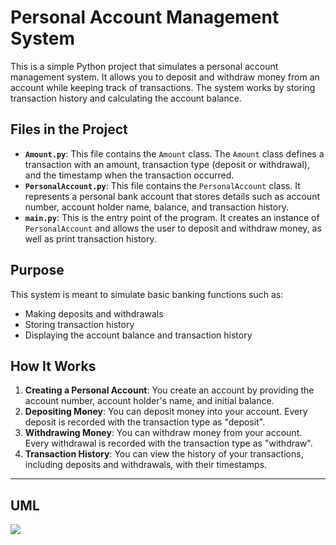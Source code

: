 # Personal Account Management System

This is a simple Python project that simulates a personal account management system. It allows you to deposit and withdraw money from an account while keeping track of transactions. The system works by storing transaction history and calculating the account balance.

## Files in the Project

- **`Amount.py`**: This file contains the `Amount` class. The `Amount` class defines a transaction with an amount, transaction type (deposit or withdrawal), and the timestamp when the transaction occurred.
- **`PersonalAccount.py`**: This file contains the `PersonalAccount` class. It represents a personal bank account that stores details such as account number, account holder name, balance, and transaction history.
- **`main.py`**: This is the entry point of the program. It creates an instance of `PersonalAccount` and allows the user to deposit and withdraw money, as well as print transaction history.

## Purpose

This system is meant to simulate basic banking functions such as:
- Making deposits and withdrawals
- Storing transaction history
- Displaying the account balance and transaction history

## How It Works

1. **Creating a Personal Account**: You create an account by providing the account number, account holder's name, and initial balance.
2. **Depositing Money**: You can deposit money into your account. Every deposit is recorded with the transaction type as "deposit".
3. **Withdrawing Money**: You can withdraw money from your account. Every withdrawal is recorded with the transaction type as "withdraw".
4. **Transaction History**: You can view the history of your transactions, including deposits and withdrawals, with their timestamps.

---

## UML
![](https://i.ibb.co/Y41fvdJq/123123.jpg)
